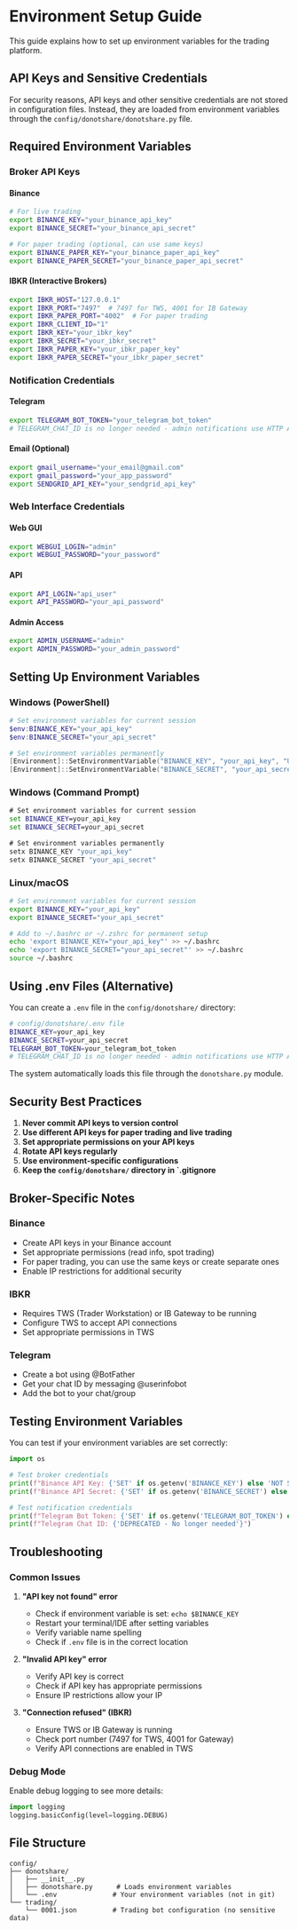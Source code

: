 # Environment Setup Guide

This guide explains how to set up environment variables for the trading platform.

## API Keys and Sensitive Credentials

For security reasons, API keys and other sensitive credentials are not stored in configuration files. Instead, they are loaded from environment variables through the `config/donotshare/donotshare.py` file.

## Required Environment Variables

### Broker API Keys

#### Binance
```bash
# For live trading
export BINANCE_KEY="your_binance_api_key"
export BINANCE_SECRET="your_binance_api_secret"

# For paper trading (optional, can use same keys)
export BINANCE_PAPER_KEY="your_binance_paper_api_key"
export BINANCE_PAPER_SECRET="your_binance_paper_api_secret"
```

#### IBKR (Interactive Brokers)
```bash
export IBKR_HOST="127.0.0.1"
export IBKR_PORT="7497"  # 7497 for TWS, 4001 for IB Gateway
export IBKR_PAPER_PORT="4002"  # For paper trading
export IBKR_CLIENT_ID="1"
export IBKR_KEY="your_ibkr_key"
export IBKR_SECRET="your_ibkr_secret"
export IBKR_PAPER_KEY="your_ibkr_paper_key"
export IBKR_PAPER_SECRET="your_ibkr_paper_secret"
```

### Notification Credentials

#### Telegram
```bash
export TELEGRAM_BOT_TOKEN="your_telegram_bot_token"
# TELEGRAM_CHAT_ID is no longer needed - admin notifications use HTTP API
```

#### Email (Optional)
```bash
export gmail_username="your_email@gmail.com"
export gmail_password="your_app_password"
export SENDGRID_API_KEY="your_sendgrid_api_key"
```

### Web Interface Credentials

#### Web GUI
```bash
export WEBGUI_LOGIN="admin"
export WEBGUI_PASSWORD="your_password"
```

#### API
```bash
export API_LOGIN="api_user"
export API_PASSWORD="your_api_password"
```

#### Admin Access
```bash
export ADMIN_USERNAME="admin"
export ADMIN_PASSWORD="your_admin_password"
```

## Setting Up Environment Variables

### Windows (PowerShell)
```powershell
# Set environment variables for current session
$env:BINANCE_KEY="your_api_key"
$env:BINANCE_SECRET="your_api_secret"

# Set environment variables permanently
[Environment]::SetEnvironmentVariable("BINANCE_KEY", "your_api_key", "User")
[Environment]::SetEnvironmentVariable("BINANCE_SECRET", "your_api_secret", "User")
```

### Windows (Command Prompt)
```cmd
# Set environment variables for current session
set BINANCE_KEY=your_api_key
set BINANCE_SECRET=your_api_secret

# Set environment variables permanently
setx BINANCE_KEY "your_api_key"
setx BINANCE_SECRET "your_api_secret"
```

### Linux/macOS
```bash
# Set environment variables for current session
export BINANCE_KEY="your_api_key"
export BINANCE_SECRET="your_api_secret"

# Add to ~/.bashrc or ~/.zshrc for permanent setup
echo 'export BINANCE_KEY="your_api_key"' >> ~/.bashrc
echo 'export BINANCE_SECRET="your_api_secret"' >> ~/.bashrc
source ~/.bashrc
```

## Using .env Files (Alternative)

You can create a `.env` file in the `config/donotshare/` directory:

```bash
# config/donotshare/.env file
BINANCE_KEY=your_api_key
BINANCE_SECRET=your_api_secret
TELEGRAM_BOT_TOKEN=your_telegram_bot_token
# TELEGRAM_CHAT_ID is no longer needed - admin notifications use HTTP API
```

The system automatically loads this file through the `donotshare.py` module.

## Security Best Practices

1. **Never commit API keys to version control**
2. **Use different API keys for paper trading and live trading**
3. **Set appropriate permissions on your API keys**
4. **Rotate API keys regularly**
5. **Use environment-specific configurations**
6. **Keep the `config/donotshare/` directory in `.gitignore**

## Broker-Specific Notes

### Binance
- Create API keys in your Binance account
- Set appropriate permissions (read info, spot trading)
- For paper trading, you can use the same keys or create separate ones
- Enable IP restrictions for additional security

### IBKR
- Requires TWS (Trader Workstation) or IB Gateway to be running
- Configure TWS to accept API connections
- Set appropriate permissions in TWS

### Telegram
- Create a bot using @BotFather
- Get your chat ID by messaging @userinfobot
- Add the bot to your chat/group

## Testing Environment Variables

You can test if your environment variables are set correctly:

```python
import os

# Test broker credentials
print(f"Binance API Key: {'SET' if os.getenv('BINANCE_KEY') else 'NOT SET'}")
print(f"Binance API Secret: {'SET' if os.getenv('BINANCE_SECRET') else 'NOT SET'}")

# Test notification credentials
print(f"Telegram Bot Token: {'SET' if os.getenv('TELEGRAM_BOT_TOKEN') else 'NOT SET'}")
print(f"Telegram Chat ID: {'DEPRECATED - No longer needed'}")
```

## Troubleshooting

### Common Issues

1. **"API key not found" error**
   - Check if environment variable is set: `echo $BINANCE_KEY`
   - Restart your terminal/IDE after setting variables
   - Verify variable name spelling
   - Check if `.env` file is in the correct location

2. **"Invalid API key" error**
   - Verify API key is correct
   - Check if API key has appropriate permissions
   - Ensure IP restrictions allow your IP

3. **"Connection refused" (IBKR)**
   - Ensure TWS or IB Gateway is running
   - Check port number (7497 for TWS, 4001 for Gateway)
   - Verify API connections are enabled in TWS

### Debug Mode

Enable debug logging to see more details:
```python
import logging
logging.basicConfig(level=logging.DEBUG)
```

## File Structure

```
config/
├── donotshare/
│   ├── __init__.py
│   ├── donotshare.py      # Loads environment variables
│   └── .env              # Your environment variables (not in git)
└── trading/
    └── 0001.json         # Trading bot configuration (no sensitive data)
``` 
